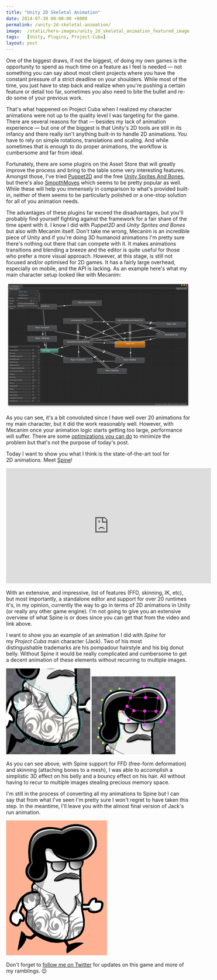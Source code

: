 ```yaml
---
title: "Unity 2D Skeletal Animation"
date: 2014-07-30 00:00:00 +0000
permalink: /unity-2d-skeletal-animation/
image:  /static/hero-images/unity_2d_skeletal_animation_featured_image.png
tags:   [Unity, Plugins, Project-Cuba]
layout: post
---
```

One of the biggest draws, if not the biggest, of doing my own games is the opportunity to spend as much time on a feature as I feel is needed — not something you can say about most client projects where you have the constant pressure of a strict deadline on your shoulders. While most of the time, you just have to step back and realize when you're pushing a certain feature or detail too far, sometimes you also need to bite the bullet and re-do some of your previous work.

That's what happened on Project Cuba when I realized my character animations were not up to the quality level I was targeting for the game. There are several reasons for that — besides my lack of animation experience — but one of the biggest is that Unity's 2D tools are still in its infancy and there really isn't anything built-in to handle 2D animations. You have to rely on simple rotations, translations and scaling. And while sometimes that is enough to do proper animations, the workflow is cumbersome and far from ideal.

Fortunately, there are some plugins on the Asset Store that will greatly improve the process and bring to the table some very interesting features. Amongst those, I've tried <a href="http://www.puppet2d.com" target="_blank">Puppet2D</a> and the free <a href="http://forum.unity3d.com/threads/release-free-unity-sprites-and-bones-2d-skeleton-animation.219915/" target="_blank">Unity Sprites And Bones</a>, but there's also <a href="http://echo17.com/smoothmoves.html" target="_blank">SmoothMoves</a> which seems to be pretty popular as well. While these will help you immensely in comparison to what's provided built-in, neither of them seems to be particularly polished or a one-stop solution for all of you animation needs.

The advantages of these plugins far exceed the disadvantages, but you'll probably find yourself fighting against the framework for a fair share of the time spent with it. I know I did with _Puppet2D_ and _Unity Sprites and Bones_ but also with Mecanim itself. Don't take me wrong, Mecanim is an incredible piece of Unity and if you're doing 3D humanoid animations I'm pretty sure there's nothing out there that can compete with it. It makes animations transitions and blending a breeze and the editor is quite useful for those who prefer a more visual approach. However, at this stage, is still not focused and/or optimised for 2D games. It has a fairly large overhead, especially on mobile, and the API is lacking. As an example here's what my main character setup looked like with Mecanim:

![Main Character Mecanim layout](/static/images/unity-2d-skeletal-animation/jack_mecanim.png)

As you can see, it's a bit convoluted since I have well over 20 animations for my main character, but it did the work reasonably well. However, with Mecanim once your animation logic starts getting too large, performance will suffer. There are some <a href="http://docs.unity3d.com/Manual/MecanimPeformanceandOptimization.html" target="_blank">optimizations you can do</a> to minimize the problem but that's not the purpose of today's post.

Today I want to show you what I think is the state-of-the-art tool for 2D animations. Meet <a href="http://esotericsoftware.com" target="_blank">Spine</a>!

<iframe width="560" height="315" src="https://www.youtube.com/embed/5RTkImAOJKM" title="YouTube video player" frameborder="0" allow="accelerometer; autoplay; clipboard-write; encrypted-media; gyroscope; picture-in-picture" allowfullscreen></iframe>

With an extensive, and impressive, list of features (FFD, skinning, IK, etc), but most importantly, a standalone editor and support for over 20 runtimes it's, in my opinion, currently the way to go in terms of 2D animations in Unity (or really any other game engine). I'm not going to give you an extensive overview of what Spine is or does since you can get that from the video and link above.

I want to show you an example of an animation I did with _Spine_ for my _Project Cuba_ main character (Jack). Two of his most distinguishable trademarks are his pompadour hairstyle and his big donut belly. Without Spine it would be really complicated and cumbersome to get a decent animation of these elements without recurring to multiple images.

![](/static/images/unity-2d-skeletal-animation/jack_belly1.gif)
![](/static/images/unity-2d-skeletal-animation/jack_hair1.gif)

As you can see above, with Spine support for FFD (free-form deformation) and skinning (attaching bones to a mesh), I was able to accomplish a simplistic 3D effect on his belly and a bouncy effect on his hair. All without having to recur to multiple images stealing precious memory space.

I'm still in the process of converting all my animations to Spine but I can say that from what I've seen I'm pretty sure I won't regret to have taken this step. In the meantime, I'll leave you with the almost final version of Jack's run animation.

![](/static/images/unity-2d-skeletal-animation/jack_run1.gif)

Don't forget to <a href="https://twitter.com/lpfonseca" target="_blank">follow me on Twitter</a> for updates on this game and more of my ramblings. 😉